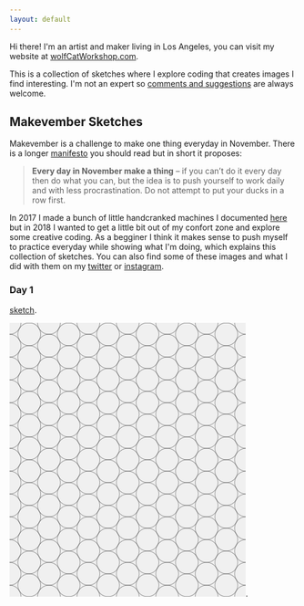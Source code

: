 ```yaml
---
layout: default
---
```


Hi there! I'm an artist and maker living in Los Angeles, you can visit my website at [wolfCatWorkshop.com](https://wolfcatworkshop.com). 

This is a collection of sketches where I explore coding that creates images I find interesting. I'm not an expert so [comments and suggestions](https://wolfcatworkshop.com/index.php/contact/) are always welcome. 

## Makevember Sketches

Makevember is a challenge to make one thing everyday in November. There is a longer [manifesto](https://chickengrylls.wordpress.com/2017/10/31/the-makevember-manifesto/) you should read but in short it proposes:

> **Every day in November make a thing** – if you can’t do it every day then do what you can, but the idea is to push yourself to work daily   and with less procrastination. Do not attempt to put your ducks in a row first.

In 2017 I made a bunch of little handcranked machines I documented [here](https://wolfcatworkshop.com/index.php/portfolio/one-month-small-machines/) but in 2018 I wanted to get a little bit out of my confort zone and explore some creative coding. As a begginer I think it makes sense to push myself to practice everyday while showing what I'm doing, which explains this collection of sketches. You can also find some of these images and what I did with them on my [twitter](https://twitter.com/wolfCatWorkshop) or [instagram](https://www.instagram.com/wolfcatworkshop/).

### Day 1

[sketch](./makevember/day-1/).

![day one image](./images/day-1.png).






